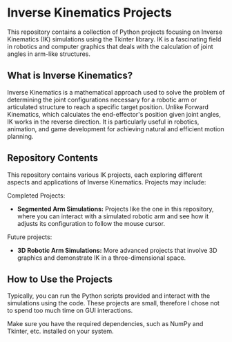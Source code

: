 # Inverse Kinematics Projects

This repository contains a collection of Python projects focusing on Inverse Kinematics (IK) simulations using the Tkinter library. IK is a fascinating field in robotics and computer graphics that deals with the calculation of joint angles in arm-like structures.

## What is Inverse Kinematics?

Inverse Kinematics is a mathematical approach used to solve the problem of determining the joint configurations necessary for a robotic arm or articulated structure to reach a specific target position. Unlike Forward Kinematics, which calculates the end-effector's position given joint angles, IK works in the reverse direction. It is particularly useful in robotics, animation, and game development for achieving natural and efficient motion planning.

## Repository Contents

This repository contains various IK projects, each exploring different aspects and applications of Inverse Kinematics. Projects may include:

Completed Projects:
- **Segmented Arm Simulations:** Projects like the one in this repository, where you can interact with a simulated robotic arm and see how it adjusts its configuration to follow the mouse cursor.

Future projects:
- **3D Robotic Arm Simulations:** More advanced projects that involve 3D graphics and demonstrate IK in a three-dimensional space.

## How to Use the Projects

Typically, you can run the Python scripts provided and interact with the simulations using the code. These projects are small, therefore I chose not to spend too much time on GUI interactions.

Make sure you have the required dependencies, such as NumPy and Tkinter, etc. installed on your system.

